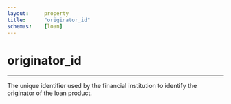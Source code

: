 ```yaml
---
layout:		property  
title:		"originator_id"  
schemas:	[loan]  
---
```


# originator_id

---


The unique identifier used by the financial institution to identify the originator of the loan product.
